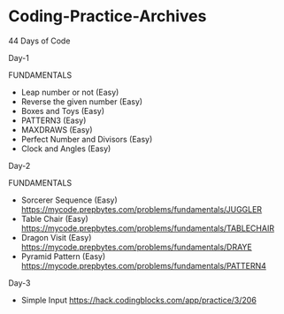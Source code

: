 # Coding-Practice-Archives

44 Days of Code

Day-1 

FUNDAMENTALS

* Leap number or not (Easy)
* Reverse the given number (Easy)
* Boxes and Toys (Easy)
* PATTERN3 (Easy)
* MAXDRAWS (Easy)
* Perfect Number and Divisors (Easy)
* Clock and Angles (Easy)

Day-2

FUNDAMENTALS

* Sorcerer Sequence (Easy)  https://mycode.prepbytes.com/problems/fundamentals/JUGGLER
* Table Chair (Easy) https://mycode.prepbytes.com/problems/fundamentals/TABLECHAIR
* Dragon Visit (Easy) https://mycode.prepbytes.com/problems/fundamentals/DRAYE
* Pyramid Pattern (Easy) https://mycode.prepbytes.com/problems/fundamentals/PATTERN4

Day-3

* Simple Input https://hack.codingblocks.com/app/practice/3/206

